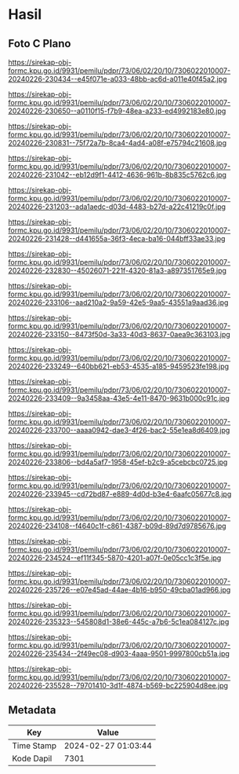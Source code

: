 # Hasil

## Foto C Plano

https://sirekap-obj-formc.kpu.go.id/9931/pemilu/pdpr/73/06/02/20/10/7306022010007-20240226-230434--e45f071e-a033-48bb-ac6d-a011e40f45a2.jpg

https://sirekap-obj-formc.kpu.go.id/9931/pemilu/pdpr/73/06/02/20/10/7306022010007-20240226-230650--a0110f15-f7b9-48ea-a233-ed4992183e80.jpg

https://sirekap-obj-formc.kpu.go.id/9931/pemilu/pdpr/73/06/02/20/10/7306022010007-20240226-230831--75f72a7b-8ca4-4ad4-a08f-e75794c21608.jpg

https://sirekap-obj-formc.kpu.go.id/9931/pemilu/pdpr/73/06/02/20/10/7306022010007-20240226-231042--eb12d9f1-4412-4636-961b-8b835c5762c6.jpg

https://sirekap-obj-formc.kpu.go.id/9931/pemilu/pdpr/73/06/02/20/10/7306022010007-20240226-231203--ada1aedc-d03d-4483-b27d-a22c41219c0f.jpg

https://sirekap-obj-formc.kpu.go.id/9931/pemilu/pdpr/73/06/02/20/10/7306022010007-20240226-231428--d441655a-36f3-4eca-ba16-044bff33ae33.jpg

https://sirekap-obj-formc.kpu.go.id/9931/pemilu/pdpr/73/06/02/20/10/7306022010007-20240226-232830--45026071-221f-4320-81a3-a897351765e9.jpg

https://sirekap-obj-formc.kpu.go.id/9931/pemilu/pdpr/73/06/02/20/10/7306022010007-20240226-233106--aad210a2-9a59-42e5-9aa5-43551a9aad36.jpg

https://sirekap-obj-formc.kpu.go.id/9931/pemilu/pdpr/73/06/02/20/10/7306022010007-20240226-233150--8473f50d-3a33-40d3-8637-0aea9c363103.jpg

https://sirekap-obj-formc.kpu.go.id/9931/pemilu/pdpr/73/06/02/20/10/7306022010007-20240226-233249--640bb621-eb53-4535-a185-9459523fe198.jpg

https://sirekap-obj-formc.kpu.go.id/9931/pemilu/pdpr/73/06/02/20/10/7306022010007-20240226-233409--9a3458aa-43e5-4e11-8470-9631b000c91c.jpg

https://sirekap-obj-formc.kpu.go.id/9931/pemilu/pdpr/73/06/02/20/10/7306022010007-20240226-233700--aaaa0942-dae3-4f26-bac2-55e1ea8d6409.jpg

https://sirekap-obj-formc.kpu.go.id/9931/pemilu/pdpr/73/06/02/20/10/7306022010007-20240226-233806--bd4a5af7-1958-45ef-b2c9-a5cebcbc0725.jpg

https://sirekap-obj-formc.kpu.go.id/9931/pemilu/pdpr/73/06/02/20/10/7306022010007-20240226-233945--cd72bd87-e889-4d0d-b3e4-6aafc05677c8.jpg

https://sirekap-obj-formc.kpu.go.id/9931/pemilu/pdpr/73/06/02/20/10/7306022010007-20240226-234108--f4640c1f-c861-4387-b09d-89d7d9785676.jpg

https://sirekap-obj-formc.kpu.go.id/9931/pemilu/pdpr/73/06/02/20/10/7306022010007-20240226-234524--ef11f345-5870-4201-a07f-0e05cc1c3f5e.jpg

https://sirekap-obj-formc.kpu.go.id/9931/pemilu/pdpr/73/06/02/20/10/7306022010007-20240226-235726--e07e45ad-44ae-4b16-b950-49cba01ad966.jpg

https://sirekap-obj-formc.kpu.go.id/9931/pemilu/pdpr/73/06/02/20/10/7306022010007-20240226-235323--545808d1-38e6-445c-a7b6-5c1ea084127c.jpg

https://sirekap-obj-formc.kpu.go.id/9931/pemilu/pdpr/73/06/02/20/10/7306022010007-20240226-235434--2f49ec08-d903-4aaa-9501-9997800cb51a.jpg

https://sirekap-obj-formc.kpu.go.id/9931/pemilu/pdpr/73/06/02/20/10/7306022010007-20240226-235528--79701410-3d1f-4874-b569-bc225904d8ee.jpg


## Metadata

| Key        | Value               |
| ---------- | ------------------- |
| Time Stamp | 2024-02-27 01:03:44 |
| Kode Dapil | 7301                |



